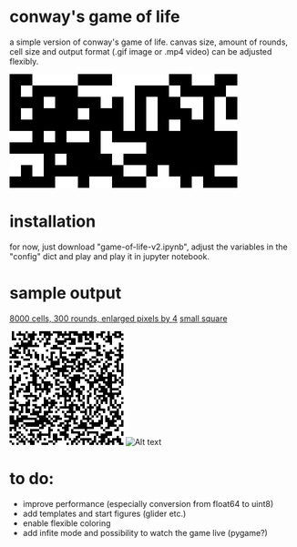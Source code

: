 # conway's game of life
a simple version of conway's game of life. canvas size, amount of rounds, cell size and output format (.gif image or .mp4 video) can be adjusted flexibly.

![Alt text](/animation_examples/1544103943.gif?raw=true)

# installation
for now, just download "game-of-life-v2.ipynb", adjust the variables in the "config" dict and play and play it in jupyter notebook.

# sample output
[8000 cells, 300 rounds, enlarged pixels by 4](../animation_examples/1544164863.mp4)
[small square](../animation_examples/1544110288.mp4)

![Alt text](/animation_examples/1544110298.gif?raw=true)
![Alt text](/animation_examples/1544108284.gif?raw=true)


# to do:
- improve performance (especially conversion from float64 to uint8)
- add templates and start figures (glider etc.)
- enable flexible coloring
- add infite mode and possibility to watch the game live (pygame?)
